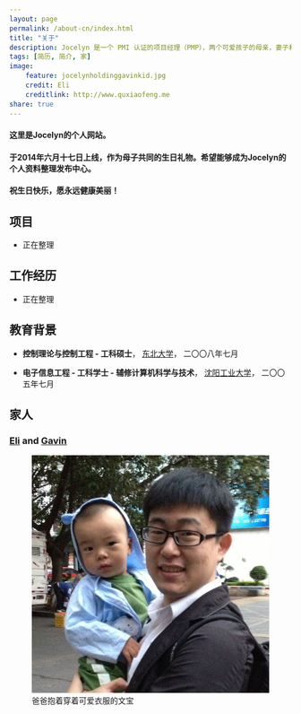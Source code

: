 ```yaml
---
layout: page
permalink: /about-cn/index.html
title: "关于"
description: Jocelyn 是一个 PMI 认证的项目经理（PMP），两个可爱孩子的母亲，妻子和女儿。
tags: [简历, 简介, 家]
image:
    feature: jocelynholdinggavinkid.jpg
    credit: Eli
    creditlink: http://www.quxiaofeng.me
share: true
---
```


#### 这里是Jocelyn的个人网站。

#### 于2014年六月十七日上线，作为母子共同的生日礼物。希望能够成为Jocelyn的个人资料整理发布中心。

#### 祝生日快乐，愿永远健康美丽！

## 项目

* 正在整理

## 工作经历

* 正在整理

## 教育背景

+ **控制理论与控制工程 - 工科硕士**， [东北大学](http://www.neu.edu.cn/)， 二〇〇八年七月

+ **电子信息工程 - 工科学士 - 辅修计算机科学与技术**， [沈阳工业大学](http://www.sut.edu.cn/)， 二〇〇五年七月

## 家人

### [Eli](http://www.quxiaofeng.me) and [Gavin](http://www.gavinqu.tk) ###

<figure>
	<img src="/images/fatherandson.jpg">
	<figcaption>爸爸抱着穿着可爱衣服的文宝</figcaption>
</figure>
